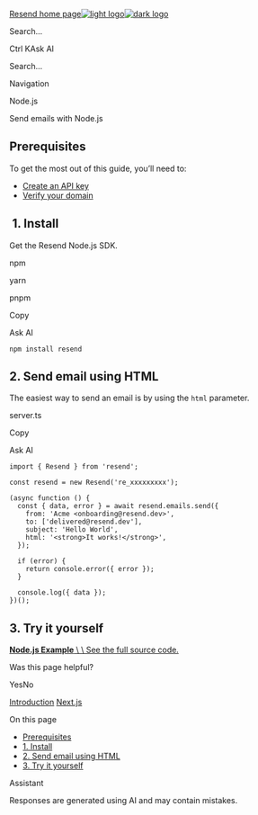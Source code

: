 [Resend home page![light logo](https://mintlify.s3.us-west-1.amazonaws.com/resend/logo-black.svg)![dark logo](https://mintlify.s3.us-west-1.amazonaws.com/resend/logo-white.svg)](https://resend.com/)

Search...

Ctrl KAsk AI

Search...

Navigation

Node.js

Send emails with Node.js

## [​](https://resend.com/docs/send-with-nodejs\#prerequisites)  Prerequisites

To get the most out of this guide, you’ll need to:

- [Create an API key](https://resend.com/api-keys)
- [Verify your domain](https://resend.com/domains)

## [​](https://resend.com/docs/send-with-nodejs\#1-install)  1\. Install

Get the Resend Node.js SDK.

npm

yarn

pnpm

Copy

Ask AI

```
npm install resend

```

## [​](https://resend.com/docs/send-with-nodejs\#2-send-email-using-html)  2\. Send email using HTML

The easiest way to send an email is by using the `html` parameter.

server.ts

Copy

Ask AI

```
import { Resend } from 'resend';

const resend = new Resend('re_xxxxxxxxx');

(async function () {
  const { data, error } = await resend.emails.send({
    from: 'Acme <onboarding@resend.dev>',
    to: ['delivered@resend.dev'],
    subject: 'Hello World',
    html: '<strong>It works!</strong>',
  });

  if (error) {
    return console.error({ error });
  }

  console.log({ data });
})();

```

## [​](https://resend.com/docs/send-with-nodejs\#3-try-it-yourself)  3\. Try it yourself

[**Node.js Example** \\
\\
See the full source code.](https://github.com/resend/resend-node-example)

Was this page helpful?

YesNo

[Introduction](https://resend.com/docs/introduction) [Next.js](https://resend.com/docs/send-with-nextjs)

On this page

- [Prerequisites](https://resend.com/docs/send-with-nodejs#prerequisites)
- [1\. Install](https://resend.com/docs/send-with-nodejs#1-install)
- [2\. Send email using HTML](https://resend.com/docs/send-with-nodejs#2-send-email-using-html)
- [3\. Try it yourself](https://resend.com/docs/send-with-nodejs#3-try-it-yourself)

Assistant

Responses are generated using AI and may contain mistakes.